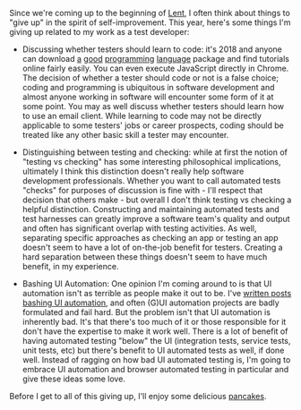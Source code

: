 Since we're coming up to the beginning of [Lent](https://en.wikipedia.org/wiki/Lent), I often think about things to "give up" in the spirit of self-improvement. This year, here's some things I'm giving up related to my work as a test developer: 

- Discussing whether testers should learn to code: it's 2018 and anyone can download [a](https://www.python.org/downloads/) [good](https://www.ruby-lang.org/en/downloads/) [programming](https://nodejs.org/en/download/) [language](http://www.oracle.com/technetwork/pt/java/javase/downloads/index.html) package and find tutorials online fairly easily. You can even execute JavaScript directly in Chrome. The decision of whether a tester should code or not is a false choice; coding and programming is ubiquitous in software development and almost anyone working in software will encounter some form of it at some point. You may as well discuss whether testers should learn how to use an email client. While learning to code may not be directly applicable to some testers' jobs or career prospects, coding should be treated like any other basic skill a tester may encounter. 

- Distinguishing between testing and checking: while at first the notion of "testing vs checking" has some interesting philosophical implications, ultimately I think this distinction doesn't really help software development professionals. Whether you want to call automated tests "checks" for purposes of discussion is fine with - I'll respect that decision that others make - but overall I don't think testing vs checking a helpful distinction. Constructing and maintaining automated tests and test harnesses can greatly improve a software team's quality and output and often has significant overlap with testing activities. As well, separating specific approaches as checking an app or testing an app doesn't seem to have a lot of on-the-job benefit for testers. Creating a hard separation between these things doesn't seem to have much benefit, in my experience.

- Bashing UI Automation: One opinion I'm coming around to is that UI automation isn't as terrible as people make it out to be. I've [written posts bashing UI automation](http://simplythetest.tumblr.com/post/85247125825/gui-automation-still-sucks), and often (G)UI automation projects are badly formulated and fail hard. But the problem isn't that UI automation is inherently bad. It's that there's too much of it or those responsible for it don't have the expertise to make it work well. There is a lot of benefit of having automated testing "below" the UI (integration tests, service tests, unit tests, etc) but there's benefit to UI automated tests as well, if done well. Instead of ragging on how bad UI automated testing is, I'm going to embrace UI automation and browser automated testing in particular and give these ideas some love.

Before I get to all of this giving up, I'll enjoy some delicious [pancakes](https://en.wikipedia.org/wiki/Shrove_Tuesday).